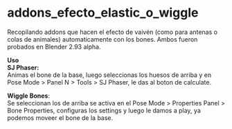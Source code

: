 # addons_efecto_elastic_o_wiggle
Recopilando addons que hacen el efecto de vaivén (como para antenas o colas de animales) automaticamente con los bones.
Ambos fueron probados en Blender 2.93 alpha.

**Uso**  
**SJ Phaser:**  
Animas el bone de la base, luego seleccionas los huesos de arriba y en Pose Mode > Panel N > Tools > SJ Phaser, le das al boton de calculate. 

**Wiggle Bones**:  
Se seleccionan los de arriba se activa en el Pose Mode > Properties Panel > Bone Properties, configuras los settings y luego le damos a play, ya podemos moveer el bone de la base.
